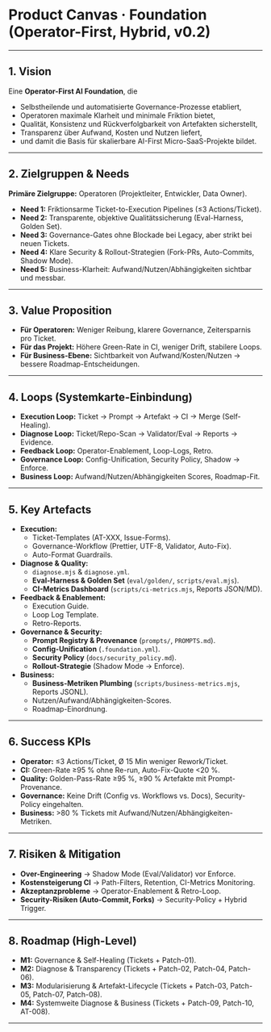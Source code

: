 # Product Canvas · Foundation (Operator-First, Hybrid, v0.2)

---

## 1. Vision
Eine **Operator-First AI Foundation**, die  
- Selbstheilende und automatisierte Governance-Prozesse etabliert,  
- Operatoren maximale Klarheit und minimale Friktion bietet,  
- Qualität, Konsistenz und Rückverfolgbarkeit von Artefakten sicherstellt,  
- Transparenz über Aufwand, Kosten und Nutzen liefert,  
- und damit die Basis für skalierbare AI-First Micro-SaaS-Projekte bildet.  

---

## 2. Zielgruppen & Needs
**Primäre Zielgruppe:** Operatoren (Projektleiter, Entwickler, Data Owner).  
- **Need 1:** Friktionsarme Ticket-to-Execution Pipelines (≤3 Actions/Ticket).  
- **Need 2:** Transparente, objektive Qualitätssicherung (Eval-Harness, Golden Set).  
- **Need 3:** Governance-Gates ohne Blockade bei Legacy, aber strikt bei neuen Tickets.  
- **Need 4:** Klare Security & Rollout-Strategien (Fork-PRs, Auto-Commits, Shadow Mode).  
- **Need 5:** Business-Klarheit: Aufwand/Nutzen/Abhängigkeiten sichtbar und messbar.  

---

## 3. Value Proposition
- **Für Operatoren:** Weniger Reibung, klarere Governance, Zeitersparnis pro Ticket.  
- **Für das Projekt:** Höhere Green-Rate in CI, weniger Drift, stabilere Loops.  
- **Für Business-Ebene:** Sichtbarkeit von Aufwand/Kosten/Nutzen → bessere Roadmap-Entscheidungen.  

---

## 4. Loops (Systemkarte-Einbindung)
- **Execution Loop:** Ticket → Prompt → Artefakt → CI → Merge (Self-Healing).  
- **Diagnose Loop:** Ticket/Repo-Scan → Validator/Eval → Reports → Evidence.  
- **Feedback Loop:** Operator-Enablement, Loop-Logs, Retro.  
- **Governance Loop:** Config-Unification, Security Policy, Shadow → Enforce.  
- **Business Loop:** Aufwand/Nutzen/Abhängigkeiten Scores, Roadmap-Fit.  

---

## 5. Key Artefacts
- **Execution:**  
  - Ticket-Templates (AT-XXX, Issue-Forms).  
  - Governance-Workflow (Prettier, UTF-8, Validator, Auto-Fix).  
  - Auto-Format Guardrails.  
- **Diagnose & Quality:**  
  - `diagnose.mjs` & `diagnose.yml`.  
  - **Eval-Harness & Golden Set** (`eval/golden/`, `scripts/eval.mjs`).  
  - **CI-Metrics Dashboard** (`scripts/ci-metrics.mjs`, Reports JSON/MD).  
- **Feedback & Enablement:**  
  - Execution Guide.  
  - Loop Log Template.  
  - Retro-Reports.  
- **Governance & Security:**  
  - **Prompt Registry & Provenance** (`prompts/`, `PROMPTS.md`).  
  - **Config-Unification** (`.foundation.yml`).  
  - **Security Policy** (`docs/security_policy.md`).  
  - **Rollout-Strategie** (Shadow Mode → Enforce).  
- **Business:**  
  - **Business-Metriken Plumbing** (`scripts/business-metrics.mjs`, Reports JSONL).  
  - Nutzen/Aufwand/Abhängigkeiten-Scores.  
  - Roadmap-Einordnung.  

---

## 6. Success KPIs
- **Operator:** ≤3 Actions/Ticket, Ø 15 Min weniger Rework/Ticket.  
- **CI:** Green-Rate ≥95 % ohne Re-run, Auto-Fix-Quote <20 %.  
- **Quality:** Golden-Pass-Rate ≥95 %, ≥90 % Artefakte mit Prompt-Provenance.  
- **Governance:** Keine Drift (Config vs. Workflows vs. Docs), Security-Policy eingehalten.  
- **Business:** >80 % Tickets mit Aufwand/Nutzen/Abhängigkeiten-Metriken.  

---

## 7. Risiken & Mitigation
- **Over-Engineering** → Shadow Mode (Eval/Validator) vor Enforce.  
- **Kostensteigerung CI** → Path-Filters, Retention, CI-Metrics Monitoring.  
- **Akzeptanzprobleme** → Operator-Enablement & Retro-Loop.  
- **Security-Risiken (Auto-Commit, Forks)** → Security-Policy + Hybrid Trigger.  

---

## 8. Roadmap (High-Level)
- **M1:** Governance & Self-Healing (Tickets + Patch-01).  
- **M2:** Diagnose & Transparency (Tickets + Patch-02, Patch-04, Patch-06).  
- **M3:** Modularisierung & Artefakt-Lifecycle (Tickets + Patch-03, Patch-05, Patch-07, Patch-08).  
- **M4:** Systemweite Diagnose & Business (Tickets + Patch-09, Patch-10, AT-008).  

---
